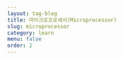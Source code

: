 ```yaml
---
layout: tag-blog
title: 마이크로프로세서(Microprocessor)
slug: microprocessor
category: learn
menu: false
order: 2
---
```

